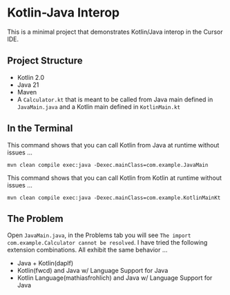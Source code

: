 # Kotlin-Java Interop

This is a minimal project that demonstrates Kotlin/Java interop in the Cursor IDE.

## Project Structure
- Kotlin 2.0
- Java 21
- Maven
- A `Calculator.kt` that is meant to be called from Java main defined in `JavaMain.java` and a Kotlin main defined in `KotlinMain.kt`

## In the Terminal

This command shows that you can call Kotlin from Java at runtime without issues ...

```
mvn clean compile exec:java -Dexec.mainClass=com.example.JavaMain
```

This command shows that you can call Kotlin from Kotlin at runtime without issues ...

```
mvn clean compile exec:java -Dexec.mainClass=com.example.KotlinMainKt
```

## The Problem

Open `JavaMain.java`, in the Problems tab you will see `The import com.example.Calculator cannot be resolved`.  I have tried the following extension combinations.  All exhibit the same behavior ...
- Java + Kotlin(daplf) 
- Kotlin(fwcd) and Java w/ Language Support for Java
- Kotlin Language(mathiasfrohlich) and Java w/ Language Support for Java